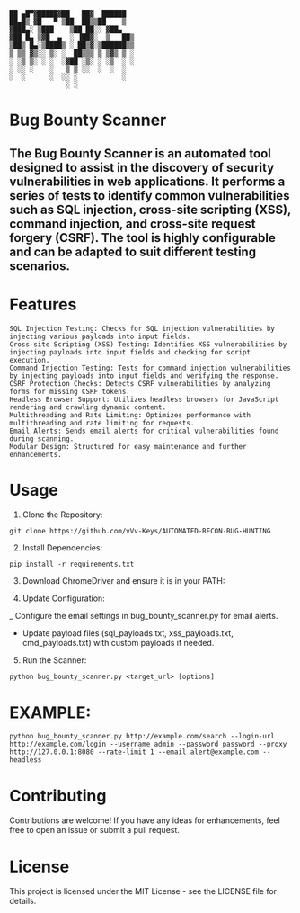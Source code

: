 ```
██ ▄█▀▓█████▓██   ██▓  ██████ 
██▄█▒ ▓█   ▀ ▒██  ██▒▒██    ▒  
▓███▄░ ▒███    ▒██ ██░░ ▓██▄   
▓██ █▄ ▒▓█  ▄  ░ ▐██▓░  ▒   ██▒
▒██▒ █▄░▒████▒ ░ ██▒▓░▒██████▒▒
▒ ▒▒ ▓▒░░ ▒░ ░  ██▒▒▒ ▒ ▒▓▒ ▒ ░
░ ░▒ ▒░ ░ ░  ░▓██ ░▒░ ░ ░▒  ░ ░
░ ░░ ░    ░   ▒ ▒ ░░  ░  ░  ░  
░  ░      ░  ░░ ░           ░  
              ░ ░ 
```

# Bug Bounty Scanner

## The Bug Bounty Scanner is an automated tool designed to assist in the discovery of security vulnerabilities in web applications. It performs a series of tests to identify common vulnerabilities such as SQL injection, cross-site scripting (XSS), command injection, and cross-site request forgery (CSRF). The tool is highly configurable and can be adapted to suit different testing scenarios.

# Features

```
SQL Injection Testing: Checks for SQL injection vulnerabilities by injecting various payloads into input fields.
Cross-site Scripting (XSS) Testing: Identifies XSS vulnerabilities by injecting payloads into input fields and checking for script execution.
Command Injection Testing: Tests for command injection vulnerabilities by injecting payloads into input fields and verifying the response.
CSRF Protection Checks: Detects CSRF vulnerabilities by analyzing forms for missing CSRF tokens.
Headless Browser Support: Utilizes headless browsers for JavaScript rendering and crawling dynamic content.
Multithreading and Rate Limiting: Optimizes performance with multithreading and rate limiting for requests.
Email Alerts: Sends email alerts for critical vulnerabilities found during scanning.
Modular Design: Structured for easy maintenance and further enhancements.
```
# Usage

1. Clone the Repository:

```git clone https://github.com/vVv-Keys/AUTOMATED-RECON-BUG-HUNTING```

2. Install Dependencies:

```pip install -r requirements.txt```

3. Download ChromeDriver and ensure it is in your PATH:

4. Update Configuration:

_ Configure the email settings in bug_bounty_scanner.py for email alerts.
- Update payload files (sql_payloads.txt, xss_payloads.txt, cmd_payloads.txt) with custom payloads if needed.

5. Run the Scanner:
```
python bug_bounty_scanner.py <target_url> [options]
```
# EXAMPLE:

```
python bug_bounty_scanner.py http://example.com/search --login-url http://example.com/login --username admin --password password --proxy http://127.0.0.1:8080 --rate-limit 1 --email alert@example.com --headless
```

# Contributing
Contributions are welcome! If you have any ideas for enhancements, feel free to open an issue or submit a pull request.

# License
This project is licensed under the MIT License - see the LICENSE file for details.

